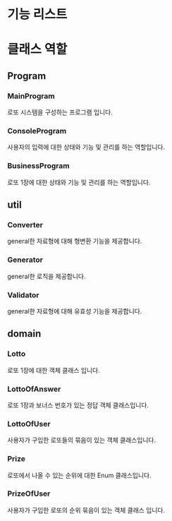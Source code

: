 # 기능 리스트



# 클래스 역할

## Program

### MainProgram

로또 시스템을 구성하는 프로그램 입니다.

### ConsoleProgram

사용자의 입력에 대한 상태와 기능 및 관리를 하는 역할입니다.

### BusinessProgram

로또 1장에 대한 상태와 기능 및 관리를 하는 역할입니다.

## util

### Converter

general한 자료형에 대해 형변환 기능을 제공합니다.

### Generator

general한 로직을 제공합니다.

### Validator

general한 자료형에 대해 유효성 기능을 제공합니다.

## domain

### Lotto

로또 1장에 대한 객체 클래스 입니다.

### LottoOfAnswer

로또 1장과 보너스 번호가 있는 정답 객체 클래스입니다.

### LottoOfUser

사용자가 구입한 로또들의 묶음이 있는 객체 클래스입니다.

### Prize

로또에서 나올 수 있는 순위에 대한 Enum 클래스입니다.

### PrizeOfUser

사용자가 구입한 로또의 순위 묶음이 있는 객체 클래스 입니다.



